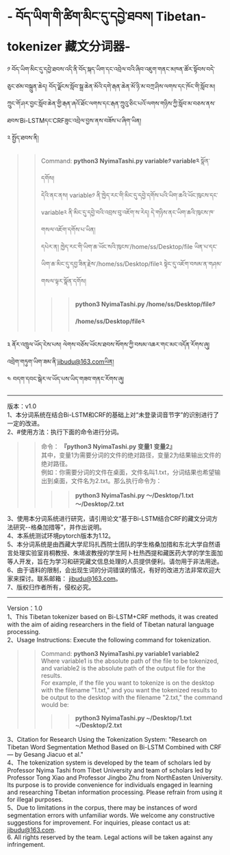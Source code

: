 # - བོད་ཡིག་གི་ཚིག་མིང་དུ་དབྱེ་ཐབས། Tibetan-tokenizer 藏文分词器-
༡ བོད་ཡིག་མིང་དུ་དབྱེ་ཐབས་འདི་ནི་བོད་སྐད་ཡིག་དང་འབྲེལ་བའི་ཞིབ་འཇུག་གནང་མཁན་ཚོར་སྟོབས་བདེ་ཅུང་ཙམ་བསྐྲུན་ཆེད། བོད་ལྗོངས་སློབ་སྒྲ་ཆེན་མོའི་དགེ་རྒན་ཆེན་མོ་ཉི་མ་བཀྲ་ཤིས་ལགས་དང་ཁོང་གི་སློབ་མ། ཀྲུང་གོ་ཤར་བྱང་སློབ་ཆེན་གྱི་རྒན་ཞའོ་ཐོང་ལགས་དང་རྒན་ཀྲུའུ་ཅིང་པའོ་ལགས་གཉིས་ཀྱི་སློབ་མ་བཅས་ནས་ཐབས་Bi-LSTMདང་CRFཟུང་འབྲེལ་བྱས་ནས་བཟོས་པ་ཞིག་ཡིན།  
༢ སྤྱོད་ཐབས་ནི།   
>>Command: **python3  NyimaTashi.py  variable༡  variable༢**  སྣོན་དགོས།  
>>དེའི་ནང་ནས། variable༡ ནི་ཁྱེད་རང་གི་མིང་དུ་དབྱེ་དགོས་པའི་ཡིག་ཆའི་ཡོང་ཁུངས་དང་variable༢ ནི་མིང་དུ་དབྱེ་བའི་འབྲས་བུ་འཇོག་ས་རེད། དེ་གཉིས་ནང་ཡིག་ཆའི་ཁུངས་ཁ་གསལ་འཇོག་དགོས་པ་ཡིན།  
>>དཔེར་ན། ཁྱེད་རང་གི་ཡིག་ཆ་ཡོང་སའི་ཁུངས་/home/ss/Desktop/file ཡིན་པ་དང་ཡིག་ཆ་མིང་དུ་དབྱ་ཟིན་རྗེས་/home/ss/Desktop/file༢ སྟེང་དུ་འཇོག་བསམ་ན་གཤམ་གསལ་ལྟར་སྣོན་དགོས།   
>>>>**python3  NyimaTashi.py  /home/ss/Desktop/file༡  /home/ss/Desktop/file༢**   

༣ ནོར་འཁྲུལ་ཡོད་ངེས་པས། ལེགས་བཅོས་ཡོངས་ཐབས་སོགས་ཀྱི་བསམ་འཆར་གང་མང་འདོན་རོགས་ཞུ། འབྲེག་གཏུག་ཡིག་ཟམ་ནི་jibudu@163.comཡིན།  
༤ བདག་དབང་སྒེར་ལ་ཡོད་པས་ཡིད་གཟབ་གནང་རོགས་ཞུ། 

   ******
     
版本：v1.0  
1、本分词系统在结合Bi-LSTM和CRF的基础上对“未登录词音节字”的识别进行了一定的改进。  
2、#使用方法：执行下面的命令进行分词。  
>>命令： **『python3 NyimaTashi.py 变量1 变量2』**  
>>其中，变量1为需要分词的文件的绝对路径，变量2为结果输出文件的绝对路径。  
>>例如：你需要分词的文件在桌面，文件名叫1.txt，分词结果也希望输出到桌面，文件名为2.txt。那么执行命令为：  
>>>>**python3 NyimaTashi.py ～/Desktop/1.txt ～/Desktop/2.txt**

3、使用本分词系统进行研究，请引用论文“基于Bi-LSTM结合CRF的藏文分词方法研究--格桑加措等”，并作出说明。  
4、本系统测试环境pytorch版本为1.12。  
5、本分词系统是由西藏大学尼玛扎西院士团队的学生格桑加措和东北大学自然语言处理实验室肖桐教授、朱靖波教授的学生阿卜杜热西提和藏医药大学的学生面加等人开发，旨在为学习和研究藏文信息处理的人员提供便利。请勿用于非法用途。  
6、由于语料的限制，会出现生词的分词错误的情况，有好的改进方法非常欢迎大家来探讨。联系邮箱： jibudu@163.com。  
7、版权归作者所有，侵权必究。  

  ******
    
Version：1.0   
1、This Tibetan tokenizer based on Bi-LSTM+CRF methods, it was created with the aim of aiding researchers in the field of Tibetan natural language processing.   
2、Usage Instructions: Execute the following command for tokenization.   
>>Command: **python3 NyimaTashi.py variable1 variable2**  
>>Where variable1 is the absolute path of the file to be tokenized, and variable2 is the absolute path of the output file for the results.  
>>For example, if the file you want to tokenize is on the desktop with the filename "1.txt," and you want the tokenized results to be output to the desktop with the filename "2.txt," the command would be:  
>>>>**python3 NyimaTashi.py ~/Desktop/1.txt ~/Desktop/2.txt**
  
3、Citation for Research Using the Tokenization System: "Research on Tibetan Word Segmentation Method Based on Bi-LSTM Combined with CRF — by Gesang Jiacuo et al."  
4、The tokenization system is developed by the team of scholars led by Professor Nyima Tashi from Tibet University and team of scholars led by Professor Tong Xiao and Professor Jingbo Zhu from NorthEasten University. Its purpose is to provide convenience for individuals engaged in learning and researching Tibetan information processing. Please refrain from using it for illegal purposes.  
5、Due to limitations in the corpus, there may be instances of word segmentation errors with unfamiliar words. We welcome any constructive suggestions for improvement. For inquiries, please contact us at: jibudu@163.com.  
6. All rights reserved by the team. Legal actions will be taken against any infringement.  
